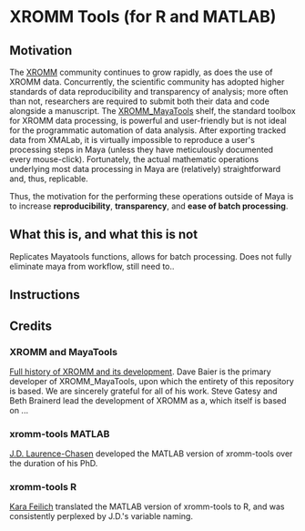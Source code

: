 # XROMM Tools (for R and MATLAB)

## Motivation
The [XROMM](https://www.xromm.org/) community continues to grow rapidly, as does the use of XROMM data. Concurrently, the scientific community has adopted higher standards of data reproducibility and transparency of analysis; more often than not, researchers are required to submit both their data and code alongside a manuscript.
The [XROMM_MayaTools](https://bitbucket.org/xromm/xromm_mayatools/wiki/Home) shelf, the standard toolbox for XROMM data processing, is powerful and user-friendly but is not ideal for the programmatic automation of data analysis. After exporting tracked data from XMALab, it is virtually impossible to reproduce a user's processing steps in Maya (unless they have meticulously documented every mouse-click). Fortunately, the actual mathematic operations underlying most data processing in Maya are (relatively) straightforward and, thus, replicable.

Thus, the motivation for the performing these operations outside of Maya is to increase **reproducibility**, **transparency**, and **ease of batch processing**.

## What this is, and what this is not
Replicates Mayatools functions, allows for batch processing. Does not fully eliminate maya from workflow, still need to..

## Instructions

## Credits
### XROMM and MayaTools
[Full history of XROMM and its development](https://www.xromm.org/history/). Dave Baier is the primary developer of XROMM_MayaTools, upon which the entirety of this repository is based. We are sincerely grateful for all of his work. Steve Gatesy and Beth Brainerd lead the development of XROMM as a, which itself is based on ...  
### xromm-tools MATLAB
[J.D. Laurence-Chasen](https://github.com/jdlaurence) developed the MATLAB version of xromm-tools over the duration of his PhD.

### xromm-tools R
[Kara Feilich](https://github.com/kfeilich) translated the MATLAB version of xromm-tools to R, and was consistently perplexed by J.D.'s variable naming.
